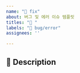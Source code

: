```yaml
---
name: "🐛 fix"
about: 버그 및 에러 이슈 템플릿
titles: "🐛 "
labels: "🐛 bug/error"
assignees: ''

---
```


## 📌 Description


